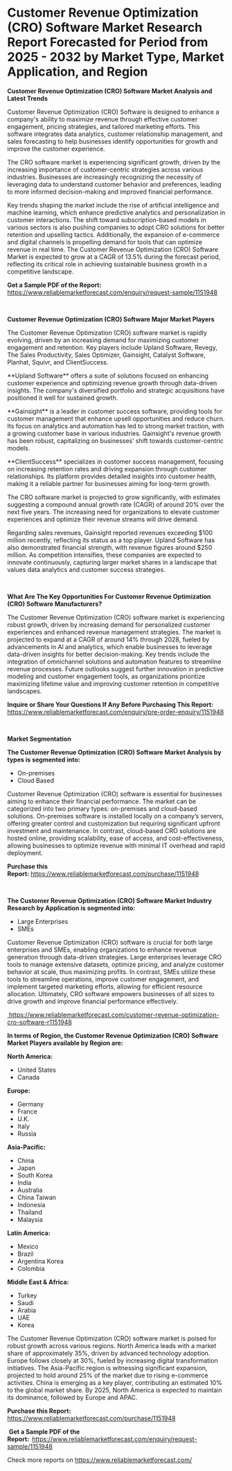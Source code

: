 <p><h1>Customer Revenue Optimization (CRO) Software Market Research Report Forecasted for Period from 2025 -  2032 by Market Type, Market Application, and Region</h1></p><p><strong>Customer Revenue Optimization (CRO) Software Market Analysis and Latest Trends</strong></p>
<p><p>Customer Revenue Optimization (CRO) Software is designed to enhance a company's ability to maximize revenue through effective customer engagement, pricing strategies, and tailored marketing efforts. This software integrates data analytics, customer relationship management, and sales forecasting to help businesses identify opportunities for growth and improve the customer experience. </p><p>The CRO software market is experiencing significant growth, driven by the increasing importance of customer-centric strategies across various industries. Businesses are increasingly recognizing the necessity of leveraging data to understand customer behavior and preferences, leading to more informed decision-making and improved financial performance. </p><p>Key trends shaping the market include the rise of artificial intelligence and machine learning, which enhance predictive analytics and personalization in customer interactions. The shift toward subscription-based models in various sectors is also pushing companies to adopt CRO solutions for better retention and upselling tactics. Additionally, the expansion of e-commerce and digital channels is propelling demand for tools that can optimize revenue in real time. The Customer Revenue Optimization (CRO) Software Market is expected to grow at a CAGR of 13.5% during the forecast period, reflecting its critical role in achieving sustainable business growth in a competitive landscape.</p></p>
<p><strong>Get a Sample PDF of the Report:&nbsp;</strong> <a href="https://www.reliablemarketforecast.com/enquiry/request-sample/1151948?utm_campaign=3310&utm_medium=2&utm_source=Github&utm_content=ia&utm_term=11032025&utm_id=customer-revenue-optimization-cro-software">https://www.reliablemarketforecast.com/enquiry/request-sample/1151948</a></p>
<p>&nbsp;</p>
<p><strong>Customer Revenue Optimization (CRO) Software Major Market Players</strong></p>
<p><p>The Customer Revenue Optimization (CRO) software market is rapidly evolving, driven by an increasing demand for maximizing customer engagement and retention. Key players include Upland Software, Revegy, The Sales Productivity, Sales Optimizer, Gainsight, Catalyst Software, Planhat, Squivr, and ClientSuccess. </p><p>**Upland Software** offers a suite of solutions focused on enhancing customer experience and optimizing revenue growth through data-driven insights. The company's diversified portfolio and strategic acquisitions have positioned it well for sustained growth. </p><p>**Gainsight** is a leader in customer success software, providing tools for customer management that enhance upsell opportunities and reduce churn. Its focus on analytics and automation has led to strong market traction, with a growing customer base in various industries. Gainsight's revenue growth has been robust, capitalizing on businesses’ shift towards customer-centric models.</p><p>**ClientSuccess** specializes in customer success management, focusing on increasing retention rates and driving expansion through customer relationships. Its platform provides detailed insights into customer health, making it a reliable partner for businesses aiming for long-term growth. </p><p>The CRO software market is projected to grow significantly, with estimates suggesting a compound annual growth rate (CAGR) of around 20% over the next five years. The increasing need for organizations to elevate customer experiences and optimize their revenue streams will drive demand.</p><p>Regarding sales revenues, Gainsight reported revenues exceeding $100 million recently, reflecting its status as a top player. Upland Software has also demonstrated financial strength, with revenue figures around $250 million. As competition intensifies, these companies are expected to innovate continuously, capturing larger market shares in a landscape that values data analytics and customer success strategies.</p></p>
<p>&nbsp;</p>
<p><strong>What Are The Key Opportunities For Customer Revenue Optimization (CRO) Software Manufacturers?</strong></p>
<p><p>The Customer Revenue Optimization (CRO) software market is experiencing robust growth, driven by increasing demand for personalized customer experiences and enhanced revenue management strategies. The market is projected to expand at a CAGR of around 14% through 2028, fueled by advancements in AI and analytics, which enable businesses to leverage data-driven insights for better decision-making. Key trends include the integration of omnichannel solutions and automation features to streamline revenue processes. Future outlooks suggest further innovation in predictive modeling and customer engagement tools, as organizations prioritize maximizing lifetime value and improving customer retention in competitive landscapes.</p></p>
<p><strong>Inquire or Share Your Questions If Any Before Purchasing This Report:</strong> <a href="https://www.reliablemarketforecast.com/enquiry/pre-order-enquiry/1151948?utm_campaign=3310&utm_medium=2&utm_source=Github&utm_content=ia&utm_term=11032025&utm_id=customer-revenue-optimization-cro-software">https://www.reliablemarketforecast.com/enquiry/pre-order-enquiry/1151948</a></p>
<p>&nbsp;</p>
<p><strong>Market Segmentation</strong></p>
<p><strong>The Customer Revenue Optimization (CRO) Software Market Analysis by types is segmented into:</strong></p>
<p><ul><li>On-premises</li><li>Cloud Based</li></ul></p>
<p><p>Customer Revenue Optimization (CRO) software is essential for businesses aiming to enhance their financial performance. The market can be categorized into two primary types: on-premises and cloud-based solutions. On-premises software is installed locally on a company’s servers, offering greater control and customization but requiring significant upfront investment and maintenance. In contrast, cloud-based CRO solutions are hosted online, providing scalability, ease of access, and cost-effectiveness, allowing businesses to optimize revenue with minimal IT overhead and rapid deployment.</p></p>
<p><strong>Purchase this Report:&nbsp;</strong><a href="https://www.reliablemarketforecast.com/purchase/1151948?utm_campaign=3310&utm_medium=2&utm_source=Github&utm_content=ia&utm_term=11032025&utm_id=customer-revenue-optimization-cro-software">https://www.reliablemarketforecast.com/purchase/1151948</a></p>
<p>&nbsp;</p>
<p><strong>The Customer Revenue Optimization (CRO) Software Market Industry Research by Application is segmented into:</strong></p>
<p><ul><li>Large Enterprises</li><li>SMEs</li></ul></p>
<p><p>Customer Revenue Optimization (CRO) software is crucial for both large enterprises and SMEs, enabling organizations to enhance revenue generation through data-driven strategies. Large enterprises leverage CRO tools to manage extensive datasets, optimize pricing, and analyze customer behavior at scale, thus maximizing profits. In contrast, SMEs utilize these tools to streamline operations, improve customer engagement, and implement targeted marketing efforts, allowing for efficient resource allocation. Ultimately, CRO software empowers businesses of all sizes to drive growth and improve financial performance effectively.</p></p>
<p><a href="https://www.reliablemarketforecast.com/customer-revenue-optimization-cro-software-r1151948?utm_campaign=3310&utm_medium=2&utm_source=Github&utm_content=ia&utm_term=11032025&utm_id=customer-revenue-optimization-cro-software">&nbsp;https://www.reliablemarketforecast.com/customer-revenue-optimization-cro-software-r1151948</a></p>
<p><strong>In terms of Region, the Customer Revenue Optimization (CRO) Software Market Players available by Region are:</strong></p>
<p>
    <p> <strong> North America: </strong>
        <ul>
            <li>United States</li>
            <li>Canada</li>
        </ul>
        </p> 
    <p> <strong> Europe: </strong>
        <ul>
            <li>Germany</li>
            <li>France</li>
            <li>U.K.</li>
            <li>Italy</li>
            <li>Russia</li>
        </ul>
        </p> 
    <p> <strong> Asia-Pacific: </strong>
        <ul>
            <li>China</li>
            <li>Japan</li>
            <li>South Korea</li>
            <li>India</li>
            <li>Australia</li>
            <li>China Taiwan</li>
            <li>Indonesia</li>
            <li>Thailand</li>
            <li>Malaysia</li>
        </ul>
        </p> 
    <p> <strong> Latin America: </strong>
        <ul>
            <li>Mexico</li>
            <li>Brazil</li>
            <li>Argentina Korea</li>
            <li>Colombia</li>
        </ul>
        </p> 
    <p> <strong> Middle East & Africa: </strong>
        <ul>
            <li>Turkey</li>
            <li>Saudi</li>
            <li>Arabia</li>
            <li>UAE</li>
            <li>Korea</li>
        </ul>
    </p>
    </p>
<p><p>The Customer Revenue Optimization (CRO) software market is poised for robust growth across various regions. North America leads with a market share of approximately 35%, driven by advanced technology adoption. Europe follows closely at 30%, fueled by increasing digital transformation initiatives. The Asia-Pacific region is witnessing significant expansion, projected to hold around 25% of the market due to rising e-commerce activities. China is emerging as a key player, contributing an estimated 10% to the global market share. By 2025, North America is expected to maintain its dominance, followed by Europe and APAC.</p></p>
<p><strong>Purchase this Report: </strong><a href="https://www.reliablemarketforecast.com/purchase/1151948?utm_campaign=3310&utm_medium=2&utm_source=Github&utm_content=ia&utm_term=11032025&utm_id=customer-revenue-optimization-cro-software">https://www.reliablemarketforecast.com/purchase/1151948</a></p>
<p>&nbsp;<strong>Get a Sample PDF of the Report:&nbsp;&nbsp;</strong><a href="https://www.reliablemarketforecast.com/enquiry/request-sample/1151948?utm_campaign=3310&utm_medium=2&utm_source=Github&utm_content=ia&utm_term=11032025&utm_id=customer-revenue-optimization-cro-software">https://www.reliablemarketforecast.com/enquiry/request-sample/1151948</a></p>
<p><strong></strong></p>
<p>Check more reports on <a href="https://www.reliablemarketforecast.com/?utm_campaign=3310&utm_medium=2&utm_source=Github&utm_content=ia&utm_term=11032025&utm_id=customer-revenue-optimization-cro-software">https://www.reliablemarketforecast.com/</a></p>